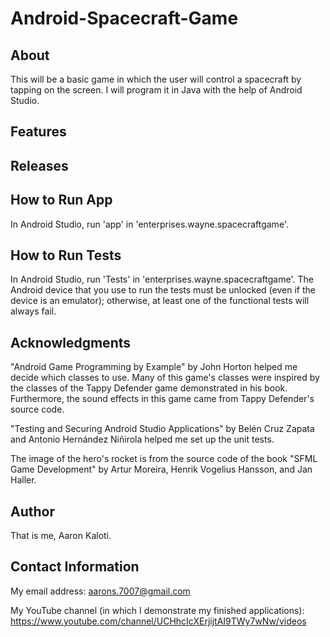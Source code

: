 # Android-Spacecraft-Game

About
-----

This will be a basic game in which the user will control a spacecraft by
tapping on the screen. I will program it in Java with the help of Android
Studio.

Features
--------



Releases
--------



How to Run App
--------------

In Android Studio, run 'app' in 'enterprises.wayne.spacecraftgame'.

How to Run Tests
----------------

In Android Studio, run 'Tests' in 'enterprises.wayne.spacecraftgame'.
The Android device that you use to run the tests must be unlocked (even
if the device is an emulator); otherwise, at least one of the functional
tests will always fail.

Acknowledgments
---------------

"Android Game Programming by Example" by John Horton helped me decide
which classes to use. Many of this game's classes were inspired
by the classes of the Tappy Defender game demonstrated in his book.
Furthermore, the sound effects in this game came from Tappy Defender's
source code.

"Testing and Securing Android Studio Applications" by Belén Cruz Zapata
and Antonio Hernández Niñirola helped me set up the unit tests.

The image of the hero's rocket is from the source code of the book
"SFML Game Development" by Artur Moreira, Henrik Vogelius
Hansson, and Jan Haller.

Author
------

That is me, Aaron Kaloti.

Contact Information
-------------------

My email address: aarons.7007@gmail.com

My YouTube channel (in which I demonstrate my finished applications):
https://www.youtube.com/channel/UCHhcIcXErjijtAI9TWy7wNw/videos